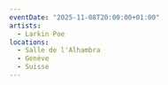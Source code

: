 ```yaml
---
eventDate: "2025-11-08T20:00:00+01:00"
artists:
  - Larkin Poe
locations:
  - Salle de l'Alhambra
  - Genève
  - Suisse
---
```

